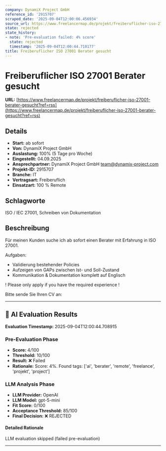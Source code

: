 ```yaml
---
company: DynamiX Project GmbH
reference_id: '2915707'
scraped_date: '2025-09-04T12:00:06.456934'
source_url: https://www.freelancermap.de/projekt/freiberuflicher-iso-27001-berater-gesucht?ref=rss
state: rejected
state_history:
- note: 'Pre-evaluation failed: 4% score'
  state: rejected
  timestamp: '2025-09-04T12:00:44.710177'
title: Freiberuflicher ISO 27001 Berater gesucht
---
```



# Freiberuflicher ISO 27001 Berater gesucht
**URL:** [https://www.freelancermap.de/projekt/freiberuflicher-iso-27001-berater-gesucht?ref=rss](https://www.freelancermap.de/projekt/freiberuflicher-iso-27001-berater-gesucht?ref=rss)
## Details
- **Start:** ab sofort
- **Von:** DynamiX Project GmbH
- **Auslastung:** 100% (5 Tage pro Woche)
- **Eingestellt:** 04.09.2025
- **Ansprechpartner:** DynamiX Project GmbH team@dynamix-project.com
- **Projekt-ID:** 2915707
- **Branche:** IT
- **Vertragsart:** Freiberuflich
- **Einsatzart:** 100
                                                % Remote

## Schlagworte
ISO / IEC 27001, Schreiben von Dokumentation

## Beschreibung
Für meinen Kunden suche ich ab sofort einen Berater mit Erfahrung in ISO 27001.

Aufgaben:
- Validierung bestehender Policies
- Aufzeigen von GAPs zwischen Ist- und Soll-Zustand
- Kommunikation & Dokumentation komplett auf Englisch

! Please only apply if you have the required experience !

Bitte sende Sie Ihren CV an:

---

## 🤖 AI Evaluation Results

**Evaluation Timestamp:** 2025-09-04T12:00:44.708915

### Pre-Evaluation Phase
- **Score:** 4/100
- **Threshold:** 10/100
- **Result:** ❌ Failed
- **Rationale:** Score: 4%. Found tags: ['ai', 'berater', 'remote', 'freelance', 'projekt', 'project']

### LLM Analysis Phase
- **LLM Provider:** OpenAI
- **LLM Model:** gpt-5-mini
- **Fit Score:** 0/100
- **Acceptance Threshold:** 85/100
- **Final Decision:** ❌ REJECTED

#### Detailed Rationale
LLM evaluation skipped (failed pre-evaluation)

---
